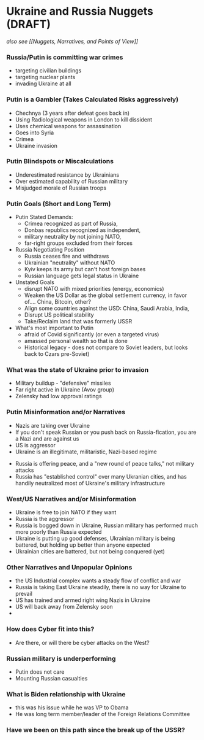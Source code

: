 # Ukraine and Russia Nuggets (DRAFT)

_also see [[Nuggets, Narratives, and Points of View]]_

### Russia/Putin is committing war crimes
* targeting civilian buildings
* targeting nuclear plants
* invading Ukraine at all

### Putin is a Gambler (Takes Calculated Risks aggressively)
* Chechnya (3 years after defeat goes back in)
* Using Radiological weapons in London to kill dissident
* Uses chemical weapons for assassination
* Goes into Syria
* Crimea
* Ukraine invasion

### Putin Blindspots or Miscalculations
* Underestimated resistance by Ukrainians
* Over estimated capability of Russian military
* Misjudged morale of Russian troops

### Putin Goals (Short and Long Term)
*  Putin Stated Demands: 
	* Crimea recognized as part of Russia, 
	* Donbas republics recognized as independent,
	*  military neutrality by not joining NATO, 
	* far-right groups excluded from their forces
* Russia Negotiating Position
	*  Russia ceases fire and withdraws
	* Ukrainian "neutrality" without NATO
	* Kyiv keeps its army but can't host foreign bases 
	* Russian language gets legal status in Ukraine
* Unstated Goals
	* disrupt NATO with mixed priorities (energy, economics)
	* Weaken the US Dollar as the global settlement currency, in favor of.... China, Bitcoin, other?
	* Align some countries against the USD: China, Saudi Arabia, India, 
	* Disrupt US political stability
	* Take/Reclaim land that was formerly USSR
* What's most important to Putin
	* afraid of Covid significantly (or even a targeted virus)
	* amassed personal wealth so that is done
	* Historical legacy - does not compare to Soviet leaders, but looks back to Czars pre-Soviet)


### What was the state of Ukraine prior to invasion
* Military buildup - "defensive" missiles
* Far right active in Ukraine (Avov group)
* Zelensky had low approval ratings 

### Putin Misinformation and/or Narratives
* Nazis are taking over Ukraine
* If you don't speak Russian or you push back on Russia-fication, you are a Nazi and are against us
* US is aggressor
* Ukraine is an illegitimate, militaristic, Nazi-based regime
- Russia is offering peace, and a "new round of peace talks," not military attacks
- Russia has "established control" over many Ukranian cities, and has handily neutralized most of Ukraine's military infrastructure

### West/US Narratives and/or Misinformation
* Ukraine is free to join NATO if they want
* Russia is the aggressor
* Russia is bogged down in Ukraine, Russian military has performed much more poorly than Russia expected
* Ukraine is putting up good defenses, Ukrainian military is being battered, but holding up better than anyone expected
* Ukrainian cities are battered, but not being conquered (yet)



### Other Narratives and Unpopular Opinions
* the US Industrial complex wants a steady flow of conflict and war
* Russia is taking East Ukraine steadily, there is no way for Ukraine to prevail
* US has trained and armed right wing Nazis in Ukraine
* US will back away from Zelensky soon
* 

### How does Cyber fit into this?
* Are there, or will there be cyber attacks on the West?


### Russian military is underperforming
* Putin does not care
* Mounting Russian casualties


### What is Biden relationship with Ukraine
* this was his issue while he was VP to Obama
* He was long term member/leader of the Foreign Relations Committee

### Have we been on this path since the break up of the USSR?

